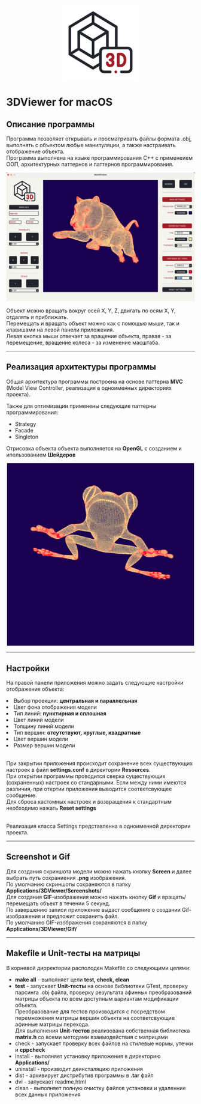 <p align="center">
<img src="Readme/icon.png" alt="drawing" width="200"/>
</p>

# **3DViewer** for macOS

## Описание программы
Программа позволяет открывать и просматривать файлы формата .obj, выполнять с объектом любые манипуляции, а также настраивать отображение объекта.<br>
Программа выполнена на языке программирования С++ с применеием ООП, архитектурных паттернов и паттернов программирования.

<p align="center">

![основной скрин](Readme/main_screen.png)
</p>

Объект можно вращать вокруг осей X, Y, Z, двигать по осям X, Y, отдалять и приближать. <br>
Перемещать и вращать объект можно как с помощью мыши, так и клавишами на левой панели приложения. <br>
Левая кнопка мыши отвечает за вращение объекта, правая - за перемещение, вращение колеса - за изменение масштаба.

********* 
## Реализация архитектуры программы

Общая архитектура программы построена на основе паттерна **MVC** (Model View Controller, реализация в одноименных директориях проекта).<br> 

Также для оптимизации применены следующие паттерны программирования:

* Strategy
* Facade
* Singleton

Отрисовка объекта объекта выполняется на **OpenGL** с созданием и ипользованием **Шейдеров**

<p align="center">
<img src="Readme/object.gif" alt="drawing" width="500"/>
</p>

********* 
## Настройки

На правой панели приложения можно задать следующие настройки отображения объекта:<br>

<li>Выбор проекции: <b>центральная и параллельная</b></li>
<li>Цвет фона отображения модели</li>
<li>Тип линий: <b>пунктирная и сплошная</b></li>
<li>Цвет линий модели</li>
<li>Толщину линий модели</li>
<li>Тип вершин: <b>отсутствуют, круглые, квадратные</b></li>
<li>Цвет вершин модели</li>
<li>Размер вершин модели</li>
<br>

При закрытии приложения происходит сохранение всех существующих настроек в файл **settings.conf** в директории **Resources**. <br>
При открытии программы проводится сверка существующих (сохраненных) настроек со стандарными. Если между ними имеются различия, при откртии приложения выводится соответсвующее сообщение.<br>
Для сброса кастомных настроек и возвращения к стандартным необходимо нажать <b>Reset settings</b>

<br>
Реализация класса Settings представленна в одноименной директории проекта.

********* 

## Screenshot и Gif

Для создания скриншота модели можно нажать кнопку <b>Screen</b> и далее выбрать путь сохраниения <b>.png</b> изображения.<br>
По умолчанию скриншоты сохраняются в папку <b> Applications/3DViewer/Screenshots/</b><br>
Для создания <b>GIF</b>-изображения можно нажать кнопку <b>Gif</b> и вращать/перемещать объект в течении 5 секунд. <br>
По завершению записи приложение выдаст сообщение о создании Gif-изображения и предложит сохранить файл. <br>
По умолчанию GIF-изображения сохраняются в папку <b> Applications/3DViewer/Gif/</b><br>

********* 

## Makefile и Unit-тесты на матрицы
В корневой дирректории располоден Makefile со следующими целями:

* **make all** - выполняет цели **test, check, clean**
* **test** - запускает **Unit-тесты** на основе библиотеки GTest, проверку парсинга .obj файла, проверку результата афинных преобразований матрицы объекта по всем доступным вариантам модификации объекта.<br> Преобразование для тестов производится с посредством перемножения матрицы вершин объекта на соответсвующие афинные матрицы перехода.<br>
Для выполнения **Unit-тестов** реализована собственная библиотека **matrix.h** со всеми методами взаимодействия с матрицами
* check - запускает проверку всех файлов на стилевые нормы, утечки и **cppcheck**
* install - выполняет установку приложения в директорию **Applications/**
* uninstall - производит деинсталяцию приложения
* dist - архивирует дистрибутив программы в **.tar** файл
* dvi - запускает readme.html
* clean - выполняет полную очистку файлов установки и удаленние всех данных приложения
